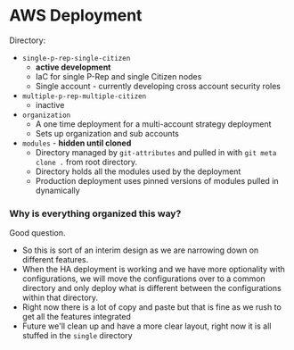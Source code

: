 # AWS Deployment 

Directory:

- `single-p-rep-single-citizen` 
    - **active development**
    - IaC for single P-Rep and single Citizen nodes
    - Single account - currently developing cross account security roles 
- `multiple-p-rep-multiple-citizen`
    - inactive
- `organization`
    - A one time deployment for a multi-account strategy deployment 
    - Sets up organization and sub accounts
- `modules` - **hidden until cloned**
    - Directory managed by `git-attributes` and pulled in with `git meta clone .` from root directory. 
    - Directory holds all the modules used by the deployment 
    - Production deployment uses pinned versions of modules pulled in dynamically 

### Why is everything organized this way?

Good question. 

- So this is sort of an interim design as we are narrowing down on different features.
- When the HA deployment is working and we have more optionality with configurations, we will move the 
configurations over to a common directory and only deploy what is different between the configurations within 
that directory. 
- Right now there is a lot of copy and paste but that is fine as we rush to get all the features integrated 
- Future we'll clean up and have a more clear layout, right now it is all stuffed in the `single` directory